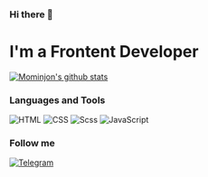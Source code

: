 ### Hi there 👋

# I'm a Frontent Developer
[![Mominjon's github stats ](https://github-readme-stats.vercel.app/api?username=Mominjon&show_icons=true&theme=dark)](https://github.com/Mominjon)


### Languages and Tools

![HTML](https://img.shields.io/badge/HTML-090909?style=for-the-badge&logo=HTML5&logoColor=E34F26) ![CSS](https://img.shields.io/badge/CSS-090909?style=for-the-badge&logo=CSS3&logoColor=1572B6) ![Scss](https://icons-for-free.com/iconfiles/png/512/sass-1324440226979201170.png=250x250) ![JavaScript](https://img.shields.io/badge/JavaScript-090909?style=for-the-badge&logo=JavaScript&logoColor=F7DF1E) 
### Follow me
 
[![Telegram](https://img.shields.io/badge/Telegram-090909?style=for-the-badge&logo=Telegram&logoColor=#1DA1F2)](https://t.me/Mominjondevloper)